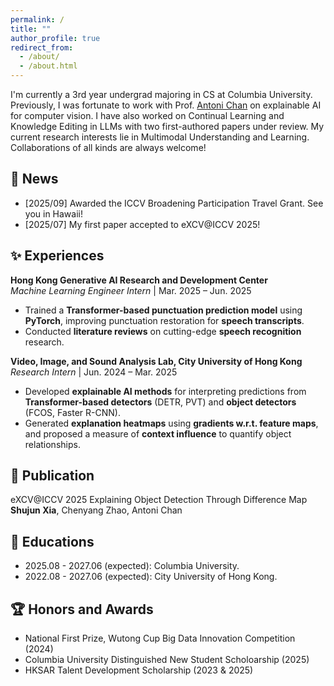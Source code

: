 ```yaml
---
permalink: /
title: ""
author_profile: true
redirect_from: 
  - /about/
  - /about.html
---
```

<span class='anchor' id='about-me'></span>
I'm currently a 3rd year undergrad majoring in CS at Columbia University. Previously, I was fortunate to work with Prof. [Antoni Chan](https://www.cs.cityu.edu.hk/~abchan/) on explainable AI for computer vision. I have also worked on Continual Learning and Knowledge Editing in LLMs with two first-authored papers under review. My current research interests lie in Multimodal Understanding and Learning. Collaborations of all kinds are always welcome!

## 📣 News 
- [2025/09] Awarded the ICCV Broadening Participation Travel Grant. See you in Hawaii!
- [2025/07] My first paper accepted to eXCV@ICCV 2025!

## ✨ Experiences 

**Hong Kong Generative AI Research and Development Center**  
*Machine Learning Engineer Intern* | Mar. 2025 – Jun. 2025  
- Trained a **Transformer-based punctuation prediction model** using **PyTorch**, improving punctuation restoration for **speech transcripts**.  
- Conducted **literature reviews** on cutting-edge **speech recognition** research.

**Video, Image, and Sound Analysis Lab, City University of Hong Kong**  
*Research Intern* | Jun. 2024 – Mar. 2025  
- Developed **explainable AI methods** for interpreting predictions from **Transformer-based detectors** (DETR, PVT) and **object detectors** (FCOS, Faster R-CNN).  
- Generated **explanation heatmaps** using **gradients w.r.t. feature maps**, and proposed a measure of **context influence** to quantify object relationships.

## 📝 Publication 
eXCV@ICCV 2025 
Explaining Object Detection Through Difference Map
**Shujun Xia**, Chenyang Zhao, Antoni Chan

## 📖 Educations 
- 2025.08 - 2027.06 (expected): Columbia University.
- 2022.08 - 2027.06 (expected): City University of Hong Kong.

  
## 🏆 Honors and Awards 
- National First Prize, Wutong Cup Big Data Innovation Competition (2024)
- Columbia University Distinguished New Student Scholoarship (2025)  
- HKSAR Talent Development Scholarship (2023 & 2025)
